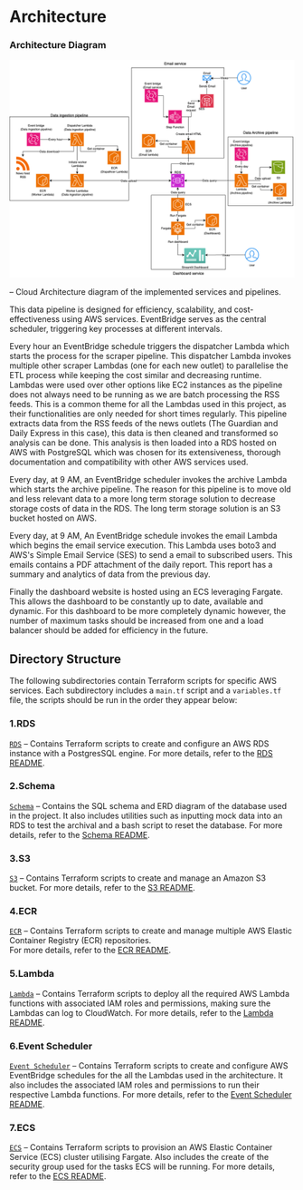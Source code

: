 # Architecture

### Architecture Diagram  
![Architecture-diagram](cloud_architecture.png) 

– Cloud Architecture diagram of the implemented services and pipelines.

This data pipeline is designed for efficiency, scalability, and cost-effectiveness using AWS services. EventBridge serves as the central scheduler, triggering key processes at different intervals.

Every hour an EventBridge schedule triggers the dispatcher Lambda which starts the process for the scraper pipeline. This dispatcher Lambda invokes multiple other scraper Lambdas (one for each new outlet) to parallelise the ETL process while keeping the cost similar and decreasing runtime. Lambdas were used over other options like EC2 instances as the pipeline does not always need to be running as we are batch processing the RSS feeds. This is a common theme for all the Lambdas used in this project, as their functionalities are only needed for short times regularly. This pipeline extracts data from the RSS feeds of the news outlets (The Guardian and Daily Express in this case), this data is then cleaned and transformed so analysis can be done. This analysis is then loaded into a RDS hosted on AWS with PostgreSQL which was chosen for its extensiveness, thorough documentation and compatibility with other AWS services used.

Every day, at 9 AM, an EventBridge scheduler invokes the archive Lambda which starts the archive pipeline. The reason for this pipeline is to move old and less relevant data to a more long term storage solution to decrease storage costs of data in the RDS. The long term storage solution is an S3 bucket hosted on AWS.

Every day, at 9 AM, An EventBridge schedule invokes the email Lambda which begins the email service execution. This Lambda uses boto3 and AWS's Simple Email Service (SES) to send a email to subscribed users. This emails contains a PDF attachment of the daily report. This report has a summary and analytics of data from the previous day.

Finally the dashboard website is hosted using an ECS leveraging Fargate. This allows the dashboard to be constantly up to date, available and dynamic. For this dashboard to be more completely dynamic however, the number of maximum tasks should be increased from one and a load balancer should be added for efficiency in the future.

## Directory Structure

The following subdirectories contain Terraform scripts for specific AWS services. Each subdirectory includes a `main.tf` script and a `variables.tf` file, the scripts should be run in the order they appear below:

### **1.RDS**  
[`RDS`](rds/) – Contains Terraform scripts to create and configure an AWS RDS instance with a PostgresSQL engine. For more details, refer to the [RDS README](rds/README.md).

### **2.Schema**  
[`Schema`](schema/) – Contains the SQL schema and ERD diagram of the database used in the project. It also includes utilities such as inputting mock data into an RDS to test the archival and a bash script to reset the database.
For more details, refer to the [Schema README](schema/README.md).

### **3.S3**  
[`S3`](s3/) – Contains Terraform scripts to create and manage an Amazon S3 bucket.
For more details, refer to the [S3 README](s3/README.md).

### **4.ECR**  
[`ECR`](ecr/) – Contains Terraform scripts to create and manage multiple AWS Elastic Container Registry (ECR) repositories.  
For more details, refer to the [ECR README](ecr/README.md).

### **5.Lambda**  
[`Lambda`](lambda/) – Contains Terraform scripts to deploy all the required AWS Lambda functions with associated IAM roles and permissions, making sure the Lambdas can log to CloudWatch.
For more details, refer to the [Lambda README](lambda/README.md).

### **6.Event Scheduler**  
[`Event Scheduler`](event_scheduler/) – Contains Terraform scripts to create and configure AWS EventBridge schedules for the all the Lambdas used in the architecture. It also includes the associated IAM roles and permissions to run their respective Lambda functions.
For more details, refer to the [Event Scheduler README](event_scheduler/README.md).

### **7.ECS**  
[`ECS`](ECS/) – Contains Terraform scripts to provision an AWS Elastic Container Service (ECS) cluster utilising Fargate. Also includes the create of the security group used for the tasks ECS will be running.
For more details, refer to the [ECS README](ecs/README.md).